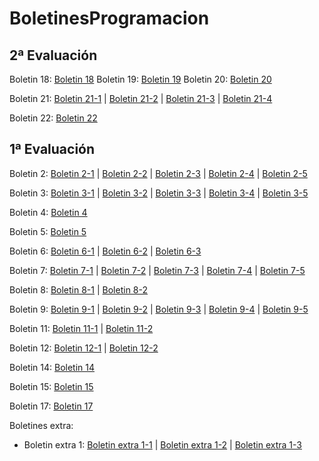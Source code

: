 # BoletinesProgramacion

## 2ª Evaluación

Boletin 18: [Boletin 18](https://github.com/DaniGonGre/misBoletines/tree/main/Boletin18)
Boletin 19: [Boletin 19](https://github.com/DaniGonGre/misBoletines/tree/main/Boletin19)
Boletin 20: [Boletin 20](https://github.com/DaniGonGre/misBoletines/tree/main/Boletin20)

Boletin 21: [Boletin 21-1](https://github.com/DaniGonGre/misBoletines/tree/main/Boletin21_1) | [Boletin 21-2](https://github.com/DaniGonGre/misBoletines/tree/main/Boletin21_2) | [Boletin 21-3](https://github.com/DaniGonGre/misBoletines/tree/main/Boletin21_3) | [Boletin 21-4](https://github.com/DaniGonGre/misBoletines/tree/main/Boletin21_4)

Boletin 22: [Boletin 22](https://github.com/DaniGonGre/misBoletines/tree/main/Boletin22)

## 1ª Evaluación

Boletin 2: [Boletin 2-1](https://github.com/DaniGonGre/misBoletines/blob/92a7e2417c3c2cc5ddf31d98fb7b0c39f26c0e00/Boletin2_1.java) | [Boletin 2-2](https://github.com/DaniGonGre/misBoletines/blob/f5070d0598f29c0113235c06e84b8a79a25ef3a9/Boletin2-2.java) | [Boletin 2-3](https://github.com/DaniGonGre/misBoletines/blob/fddee2911c5c64dd3d84d8322eab46deaebd4fd7/Boletin2-3.java) | [Boletin 2-4](https://github.com/DaniGonGre/misBoletines/blob/feee001b8af3e51897c6326f68edd1d2cd7145e5/Boletin2-4.java) | [Boletin 2-5](https://github.com/DaniGonGre/misBoletines/blob/769cb715b6ca0c269b74f8cfb5f1d361f3d2bf51/Boletin2-5.java)

Boletin 3: [Boletin 3-1](https://github.com/DaniGonGre/misBoletines/blob/0f9e2e8d86d68e03960565b68666da89023cf2f7/Boletin3-1.java) | [Boletin 3-2](https://github.com/DaniGonGre/misBoletines/blob/0ee5c5ce859ae167f83cea7ddb9876ff38e2abfc/Boletin3-2.java) | [Boletin 3-3](https://github.com/DaniGonGre/misBoletines/blob/a93fba610a6d3df47f6bebbe01ce4efc9e2451ba/Boletin3-3.java) | [Boletin 3-4](https://github.com/DaniGonGre/misBoletines/blob/faf0e7be2679161327201afd884411d135454185/Boletin3-4.java) | [Boletin 3-5](https://github.com/DaniGonGre/misBoletines/blob/3932fb24244e9e56c4acfa15e7acc09b6fb08502/Boletin3_5.java)

Boletin 4: [Boletin 4](https://github.com/DaniGonGre/misBoletines/tree/main/Boletin4)

Boletin 5: [Boletin 5](https://github.com/DaniGonGre/misBoletines/tree/main/Boletin5)

Boletin 6: [Boletin 6-1](https://github.com/DaniGonGre/misBoletines/tree/main/Boletin6-1) | [Boletin 6-2](https://github.com/DaniGonGre/misBoletines/tree/main/Boletin6-2) | [Boletin 6-3](https://github.com/DaniGonGre/misBoletines/tree/main/Boletin6-3)

Boletin 7: [Boletin 7-1](https://github.com/DaniGonGre/misBoletines/tree/main/Boletin7-1) | [Boletin 7-2](https://github.com/DaniGonGre/misBoletines/tree/main/Boletin%207-2) | [Boletin 7-3](https://github.com/DaniGonGre/misBoletines/tree/main/Boletin%207-3) | [Boletin 7-4](https://github.com/DaniGonGre/misBoletines/tree/main/Boletin%207-4) | [Boletin 7-5](https://github.com/DaniGonGre/misBoletines/tree/main/Boletin%207-5)

Boletin 8: [Boletin 8-1](https://github.com/DaniGonGre/misBoletines/tree/main/Boletin8-1) | [Boletin 8-2](https://github.com/DaniGonGre/misBoletines/tree/main/Boletin8_2)

Boletin 9: [Boletin 9-1](https://github.com/DaniGonGre/misBoletines/tree/main/Boletin9_1) | [Boletin 9-2](https://github.com/DaniGonGre/misBoletines/tree/main/Boletin9_2) | [Boletin 9-3](https://github.com/DaniGonGre/misBoletines/tree/main/Boletin9_3) | [Boletin 9-4](https://github.com/DaniGonGre/misBoletines/tree/main/Boletin9_4) | [Boletin 9-5](https://github.com/DaniGonGre/misBoletines/tree/main/Boletin9-5)

Boletin 11: [Boletin 11-1](https://github.com/DaniGonGre/misBoletines/tree/main/Boletin11-1) | [Boletin 11-2](https://github.com/DaniGonGre/misBoletines/tree/main/Boletin11-2)

Boletin 12: [Boletin 12-1](https://github.com/DaniGonGre/misBoletines/tree/main/Boletin12_1) | [Boletin 12-2](https://github.com/DaniGonGre/misBoletines/tree/main/Boletin12_2)

Boletin 14: [Boletin 14](https://github.com/DaniGonGre/misBoletines/tree/main/Boletin14)

Boletin 15: [Boletin 15](https://github.com/DaniGonGre/misBoletines/tree/main/Boletin15)

Boletin 17: [Boletin 17](https://github.com/DaniGonGre/misBoletines/tree/main/Boletin17)

Boletines extra: 
- Boletin extra 1: [Boletin extra 1-1](https://github.com/DaniGonGre/misBoletines/blob/acae0c793fcbe660e64c1604a324c4744f15fa39/Boletin_extra1_1.java) | [Boletin extra 1-2](https://github.com/DaniGonGre/misBoletines/blob/main/Boletin_extra1_2.java) | [Boletin extra 1-3](https://github.com/DaniGonGre/misBoletines/blob/main/Boletin_extra1_3.java)


